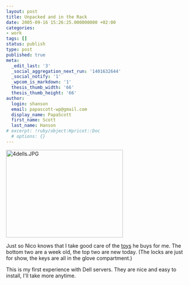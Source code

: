 ```yaml
---
layout: post
title: Unpacked and in the Rack
date: 2005-09-16 15:26:25.000000000 +02:00
categories:
- work
tags: []
status: publish
type: post
published: true
meta:
  _edit_last: '3'
  _social_aggregation_next_run: '1401632644'
  _social_notify: '1'
  _wpcom_is_markdown: '1'
  thesis_thumb_width: '66'
  thesis_thumb_height: '66'
author:
  login: shanson
  email: papascott-wp@gmail.com
  display_name: PapaScott
  first_name: Scott
  last_name: Hanson
# excerpt: !ruby/object:Hpricot::Doc
  # options: {}
---
```

<p><img src="http://www.papascott.de/fotos//4dells.JPG" border="0" height="240" width="320" alt="4dells.JPG" /></p>
<p>Just so Nico knows that I take good care of the <a href="http://lumma.de/eintrag.php?id=2047" title="Hochkantserver [Lummaland - das Weblog]">toys</a> he buys for me. The bottom two are a week old, the top two are new today. (The locks are just for show, the keys are all in the glove compartment.)</p>
<p>This is my first experience with Dell servers. They are nice and easy to install, I'll take more anytime.</p>
